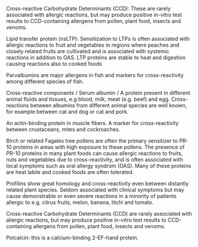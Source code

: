 Cross-reactive Carbohydrate Determinants (CCD): These are rarely associated with allergic reactions, but may produce positive in-vitro test results to CCD-containing allergens from pollen, plant food, insects and venoms.

Lipid transfer protein (nsLTP): Sensitization to LTPs is often associated with allergic reactions to fruit and vegetables in regions where peaches and closely related fruits are cultivated and is associated with systemic reactions in addition to OAS. LTP proteins are stable to heat and digestion causing reactions also to cooked foods

Parvalbumins are major allergens in fish and markers for cross-reactivity among different species of fish.

Cross-reactive components / Serum albumin / A protein present in different animal fluids and tissues, e.g blood, milk, meat (e.g. beef) and egg. Cross-reactions between
albumins from different animal species are well known, for example between cat and dog or cat and pork.

An actin-binding protein in muscle fibers. A marker for cross-reactivity between crustaceans, 
mites and cockroaches.

Birch or related Fagales tree pollens are often the primary sensitizer to PR-10 proteins in areas with high exposure to these pollens. The presence of PR-10 proteins in many plant foods can cause allergic reactions to fruits, nuts and vegetables due to cross-reactivity, and is often associated with local symptoms such as oral allergy syndrom (OAS). Many of these proteins are heat labile and cooked foods are often tolerated.

Profilins show great homology and cross-reactivity even between distantly related plant species. Seldom associated with clinical symptoms but may cause demonstrable or even severe reactions in a minority of patients allergic to e.g. citrus fruits, melon, banana, litchi and tomato.

Cross-reactive Carbohydrate Determinants (CCD) are rarely associated with allergic reactions, but may produce positive in-vitro
test results to CCD-containing allergens from pollen, plant food, insects and venoms.

Polcalcin: this is a calcium-binding 2-EF-hand protein.


